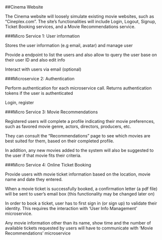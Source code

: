##Cinema Website


The Cinema website will loosely simulate existing movie websites, such as “Cineplex.com”. The site’s functionalities will include Login, Logout, Signup, Ticket Booking services, and a Movie Recommendations service.



###Micro Service 1: User information


Stores the user information (e.g email, avatar) and manage user

Provide a endpoint to list the users and also allow to query the user base on their user ID and also edit info

Interact with users via email (optional)



###Microservice 2: Authentication


Perform authentication for each microservice call. Returns authentication tokens if the user is authenticated

Login, register



###Micro Service 3: Movie Recommendations


Registered users will complete a profile indicating their movie preferences, such as favored movie genre, actors, directors, producers, etc.

They can consult the “Recommendations” page to see which movies are best suited for them, based on their completed profile.

In addition, any new movies added to the system will also be suggested to the user if that movie fits their criteria.



###Micro Service 4: Online Ticket Booking


Provide users with movie ticket information based on the location, movie name and date they entered.

When a movie ticket is successfully booked, a confirmation letter (a pdf file) will be sent to user’s email box (this functionality may be changed later on)

In order to book a ticket, user has to first sign in (or sign up) to validate their identity. This requires the interaction with ‘User Info Management’ microservice.  

Any movie information other than its name, show time and the number of available tickets requested by users will have to communicate with ‘Movie Recommendations’ microservice
